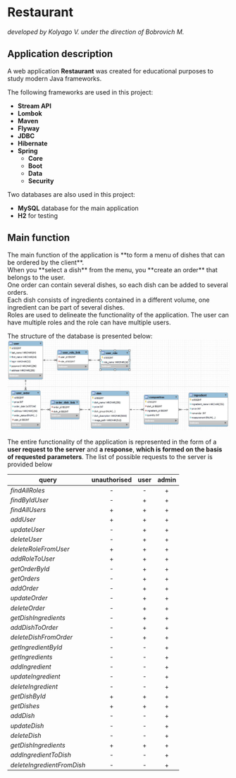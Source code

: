 <h1>Restaurant</h1>

_developed by Kolyago V. under the direction of Bobrovich M._

<h2>Application description</h2>

A web application **Restaurant** was created for educational purposes to study modern Java frameworks.<br/>

The following frameworks are used in this project:
- **Stream API** 
- **Lombok**
- **Maven**
- **Flyway**
- **JDBC**
- **Hibernate**
- **Spring**
    - **Core**
    - **Boot**
    - **Data**
    - **Security**

Two databases are also used in this project:
- **MySQL** database for the main application
- **H2** for testing

<h2>Main function</h2>
The main function of the application is **to form a menu of dishes that can be ordered by the client**. <br/>
When you **select a dish** from the menu, you **create an order** that belongs to the user. <br/> 
One order can contain several dishes, so each dish can be added to several orders. <br/>
Each dish consists of ingredients contained in a different volume, one ingredient can be part of several dishes. <br/>
Roles are used to delineate the functionality of the application. The user can have multiple roles and the role can have multiple users. <br/>

The structure of the database is presented below:
![](./redmeFiles/СхемаБД.jpg)

The entire functionality of the application is represented in the form of a **user request to the server** and **a response**, **which is formed on 
the basis of requested parameters**. The list of possible requests to the server is provided below

query | unauthorised | user | admin
---| :---: | :---: | :---:
_findAllRoles_ | - | - | +
_findByIdUser_ | - | + | +
_findAllUsers_ | + | + | +
_addUser_ | + | + | +
_updateUser_ | - | + | +
_deleteUser_ | - | + | +
_deleteRoleFromUser_ | + | + | +
_addRoleToUser_ | + | + | +
_getOrderById_ | - | + | +
_getOrders_ | - | + | +
_addOrder_ | - | + | +
_updateOrder_ | - | + | +
_deleteOrder_ | - | + | +
_getDishIngredients_ | - | + | +
_addDishToOrder_ | - | + | +
_deleteDishFromOrder_ | - | + | +
_getIngredientById_ | - | - | +
_getIngredients_ | - | - | +
_addIngredient_ | - | - | +
_updateIngredient_ | - | - | +
_deleteIngredient_ | - | - | +
_getDishById_ | + | + | +
_getDishes_ | + | + | +
_addDish_ | - | - | +
_updateDish_ | - | - | +
_deleteDish_ | - | - | +
_getDishIngredients_ | + | + | +
_addIngredientToDish_ | - | - | +
_deleteIngredientFromDish_ | - | - | +